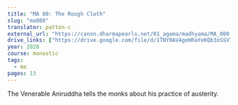 ```yaml
---
title: "MA 80: The Rough Cloth"
slug: "ma080"
translator: patton-c
external_url: "https://canon.dharmapearls.net/01_agama/madhyama/MA_080.html"
drive_links: ["https://drive.google.com/file/d/1TNY0AV4geHRaYeKQb3oSSV7aY7rTEg2T/view?usp=drivesdk"]
year: 2020
course: monastic
tags:
  - ma
pages: 13
---
```


The Venerable Aniruddha tells the monks about his practice of austerity.
